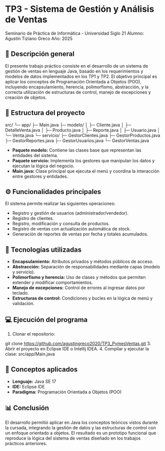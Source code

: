 # TP3 - Sistema de Gestión y Análisis de Ventas

Seminario de Práctica de Informática - Universidad Siglo 21
Alumno: Agustín Tiziano Greco
Año: 2025

## 📘 Descripción general

El presente trabajo práctico consiste en el desarrollo de un sistema de gestión de ventas en lenguaje Java, basado en los requerimientos y modelos de datos implementados en los TP1 y TP2.
El objetivo principal es aplicar los conceptos de Programación Orientada a Objetos (POO), incluyendo encapsulamiento, herencia, polimorfismo, abstracción, y la correcta utilización de estructuras de control, manejo de excepciones y creación de objetos.

## 🧩 Estructura del proyecto

src/
 └─ app/
     ├─ Main.java
     ├─ modelo/
     │   ├─ Cliente.java
     │   ├─ DetalleVenta.java
     │   ├─ Producto.java
     │   ├─ Reporte.java
     │   ├─ Usuario.java
     │   └─ Venta.java
     └─ servicio/
         ├─ GestorClientes.java
         ├─ GestorProductos.java
         ├─ GestorReportes.java
         ├─ GestorUsuarios.java
         └─ GestorVentas.java

- **Paquete modelo:** Contiene las clases base que representan las entidades del sistema.
- **Paquete servicio:** Implementa los gestores que manipulan los datos y ejecutan la lógica del negocio.
- **Main.java:** Clase principal que ejecuta el menú y coordina la interacción entre gestores y entidades.

## ⚙️ Funcionalidades principales
El sistema permite realizar las siguientes operaciones:
- Registro y gestión de usuarios (administrador/vendedor).
- Registro de clientes.
- Registro, modificación y consulta de productos.
- Registro de ventas con actualización automática de stock.
- Generación de reportes de ventas por fecha y totales acumulados.

## 🧩 Tecnologías utilizadas
- **Encapsulamiento:** Atributos privados y métodos públicos de acceso.
- **Abstracción:** Separación de responsabilidades mediante capas (modelo y servicio).
- **Polimorfismo y herencia:** Uso de clases y métodos que permiten extender y modificar comportamientos.
- **Manejo de excepciones:** Control de errores al ingresar datos por teclado.
- **Estructuras de control:** Condiciones y bucles en la lógica de menú y validación.

## 💻 Ejecución del programa
1. Clonar el repositorio:
   
git clone https://github.com/agustingreco2020/TP3_PymesVentas.git
3. Abrir el proyecto en Eclipse IDE o Intellij IDEA.
4. Compilar y ejecutar la clase:
   src/app/Main.java

## 🧠 Conceptos aplicados
- **Lenguaje:** Java SE 17  
- **IDE:** Eclipse IDE  
- **Paradigma:** Programación Orientada a Objetos (POO)

## 📊 Conclusión
El desarrollo permitió aplicar en Java los conceptos teóricos vistos durante la cursada, integrando la gestión de datos y las estructuras de control con un enfoque orientado a objetos. El resultado es un prototipo funcional que reproduce la lógica del sistema de ventas diseñado en los trabajos prácticos anteriores.
